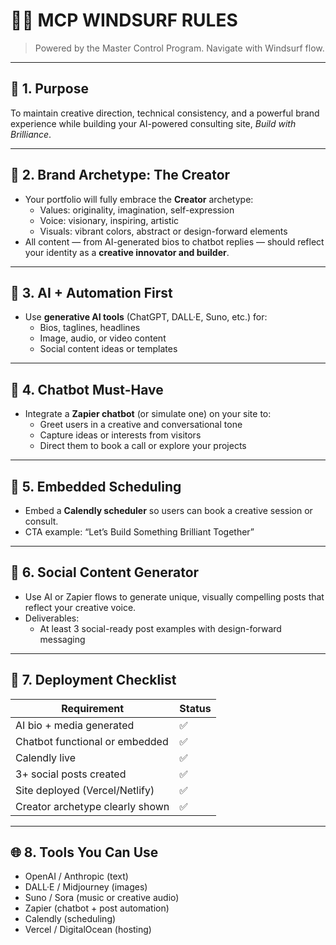 # 🧠🌊 MCP WINDSURF RULES

> Powered by the Master Control Program. Navigate with Windsurf flow.

---

## 🧭 1. Purpose

To maintain creative direction, technical consistency, and a powerful brand experience while building your AI-powered consulting site, *Build with Brilliance*.

---

## 🎨 2. Brand Archetype: **The Creator**

- Your portfolio will fully embrace the **Creator** archetype:
  - Values: originality, imagination, self-expression
  - Voice: visionary, inspiring, artistic
  - Visuals: vibrant colors, abstract or design-forward elements
- All content — from AI-generated bios to chatbot replies — should reflect your identity as a **creative innovator and builder**.

---

## 🤖 3. AI + Automation First

- Use **generative AI tools** (ChatGPT, DALL·E, Suno, etc.) for:
  - Bios, taglines, headlines
  - Image, audio, or video content
  - Social content ideas or templates

---

## 🧩 4. Chatbot Must-Have

- Integrate a **Zapier chatbot** (or simulate one) on your site to:
  - Greet users in a creative and conversational tone
  - Capture ideas or interests from visitors
  - Direct them to book a call or explore your projects

---

## 📅 5. Embedded Scheduling

- Embed a **Calendly scheduler** so users can book a creative session or consult.
- CTA example: “Let’s Build Something Brilliant Together”

---

## 📢 6. Social Content Generator

- Use AI or Zapier flows to generate unique, visually compelling posts that reflect your creative voice.
- Deliverables:
  - At least 3 social-ready post examples with design-forward messaging

---

## 🚀 7. Deployment Checklist

| Requirement                     | Status |
|----------------------------------|--------|
| AI bio + media generated         | ✅     |
| Chatbot functional or embedded   | ✅     |
| Calendly live                    | ✅     |
| 3+ social posts created          | ✅     |
| Site deployed (Vercel/Netlify)  | ✅     |
| Creator archetype clearly shown  | ✅     |

---

## 🌐 8. Tools You Can Use

- OpenAI / Anthropic (text)
- DALL·E / Midjourney (images)
- Suno / Sora (music or creative audio)
- Zapier (chatbot + post automation)
- Calendly (scheduling)
- Vercel / DigitalOcean (hosting)
